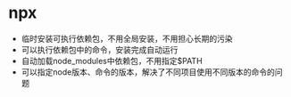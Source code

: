 # npx

- 临时安装可执行依赖包，不用全局安装，不用担心长期的污染
- 可以执行依赖包中的命令，安装完成自动运行
- 自动加载node_modules中依赖包，不用指定$PATH
- 可以指定node版本、命令的版本，解决了不同项目使用不同版本的命令的问题